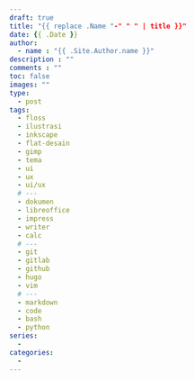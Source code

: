 ```yaml
---
draft: true
title: "{{ replace .Name "-" " " | title }}"
date: {{ .Date }}
author:
  - name : "{{ .Site.Author.name }}"
description : ""
comments : ""
toc: false
images: ""
type:
  - post
tags:
  - floss
  - ilustrasi
  - inkscape
  - flat-desain
  - gimp
  - tema
  - ui
  - ux
  - ui/ux
  # ---
  - dokumen
  - libreoffice
  - impress
  - writer
  - calc
  # ---
  - git
  - gitlab
  - github
  - hugo
  - vim
  # ---
  - markdown
  - code
  - bash
  - python
series:
  -
categories:
  -
---
```


